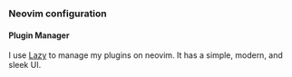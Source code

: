 ### Neovim configuration

#### Plugin Manager

I use [Lazy](https://github.com/folke/lazy.nvim) to manage my plugins on neovim. It has a simple, modern, and sleek UI.
